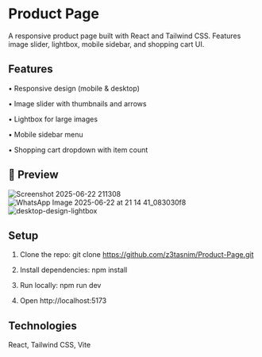# Product Page
A responsive product page built with React and Tailwind CSS. Features image slider, lightbox, mobile sidebar, and shopping cart UI.

## Features
• Responsive design (mobile & desktop)

• Image slider with thumbnails and arrows

• Lightbox for large images

• Mobile sidebar menu

• Shopping cart dropdown with item count

## 📸 Preview

![Screenshot 2025-06-22 211308](https://github.com/user-attachments/assets/0e9a65be-b276-4502-b79e-145a0dd88eeb)
![WhatsApp Image 2025-06-22 at 21 14 41_083030f8](https://github.com/user-attachments/assets/64e27331-56e4-4db9-baf1-40d16a6a9561)
![desktop-design-lightbox](https://github.com/user-attachments/assets/37b4699d-4225-4f15-b557-8c80243b627b)

## Setup
1. Clone the repo:
git clone https://github.com/z3tasnim/Product-Page.git

2. Install dependencies:
npm install

3. Run locally:
npm run dev

4. Open http://localhost:5173

## Technologies
React, Tailwind CSS, Vite
